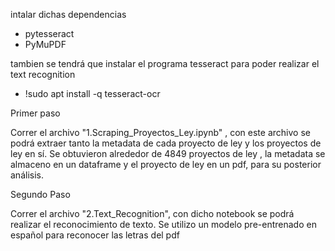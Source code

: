 intalar dichas dependencias
* pytesseract
* PyMuPDF

tambien se tendrá que instalar el programa tesseract para poder realizar el text recognition
* !sudo apt install -q tesseract-ocr

Primer paso

Correr el archivo "1.Scraping_Proyectos_Ley.ipynb" , con este archivo se podrá extraer tanto la metadata
de cada proyecto de ley y los proyectos de ley en sí. 
Se obtuvieron alrededor de 4849 proyectos de ley , la metadata se almaceno en un dataframe y el proyecto de ley
en un pdf, para su posterior análisis.


Segundo Paso

Correr el archivo "2.Text_Recognition", con dicho notebook se podrá realizar el reconocimiento de texto. Se utilizo un modelo
pre-entrenado en español para reconocer las letras del pdf
